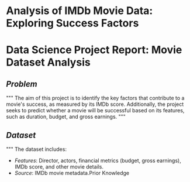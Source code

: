 # Analysis of IMDb Movie Data: Exploring Success Factors
# Data Science Project Report: Movie Dataset Analysis

## *Problem*
"""
The aim of this project is to identify the key factors that contribute to a movie's success, as measured by its IMDb score. Additionally, the project seeks to predict whether a movie will be successful based on its features, such as duration, budget, and gross earnings.
"""

## *Dataset*
"""
The dataset includes:
- *Features*: Director, actors, financial metrics (budget, gross earnings), IMDb score, and other movie details.
- *Source*: IMDb movie metadata.Prior Knowledge
